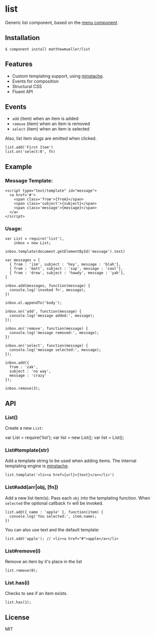 
# list

Generic list component, based on the [menu component](https://github.com/component/menu).
  
## Installation

    $ component install matthewmueller/list

## Features

* Custom templating support, using [minstache](https://github.com/visionmedia/minstache).
* Events for composition
* Structural CSS
* Fluent API

## Events

* `add` (item) when an item is added
* `remove` (item) when an item is removed
* `select` (item) when an item is selected

Also, list item slugs are emitted when clicked.

    list.add('First Item')
    list.on('select:0', fn)

## Example

### Message Template:

    <script type="text/template" id="message">
      <a href='#'>
        <span class='from'>{from}</span>
        <span class='subject'>{subject}</span>
        <span class='message'>{message}</span>
      </a>
    </script>

### Usage:

    var List = require('list'),
        inbox = new List;

    inbox.template(document.getElementById('message').text)

    var messages = [
      { from : 'jim', subject : 'hey', message : 'blah'},
      { from : 'matt', subject : 'sup', message : 'cool'},
      { from : 'drew', subject : 'howdy', message : 'yah'},
    ]

    inbox.add(messages, function(message) {
      console.log('invoked fn', message);
    })

    inbox.el.appendTo('body');

    inbox.on('add', function(message) {
      console.log('message added:', message);
    });

    inbox.on('remove', function(message) {
      console.log('message removed:', message);
    })

    inbox.on('select', function(message) {
      console.log('message selected:', message);
    });

    inbox.add({
      from : 'zak',
      subject : 'no way',
      message : 'crazy'
    });

    inbox.remove(3);

## API 

### List()

Create a new `List`:

var List = require('list');
var list = new List();
var list = List();

### List#template(str)

Add a template string to be used when adding items. The internal templating engine is [minstache](https://github.com/visionmedia/minstache).

    list.template('<li><a href={url}>{text}</a></li>')

### List#add(arr|obj, [fn])

Add a new list item(s). Pass each `obj` into the templating function. When `selected` the optional callback `fn` will be invoked.

    list.add({ name : 'apple' }, function(item) {
      console.log('You selected:', item.name);
    })

You can also use text and the default template:

    list.add('apple'); // <li><a href="#">apple</a></li>

### List#remove(i)

Remove an item by it's place in the list

    list.remove(0);

### List.has(i)

Checks to see if an item exists.

    list.has(1);

## License

  MIT
